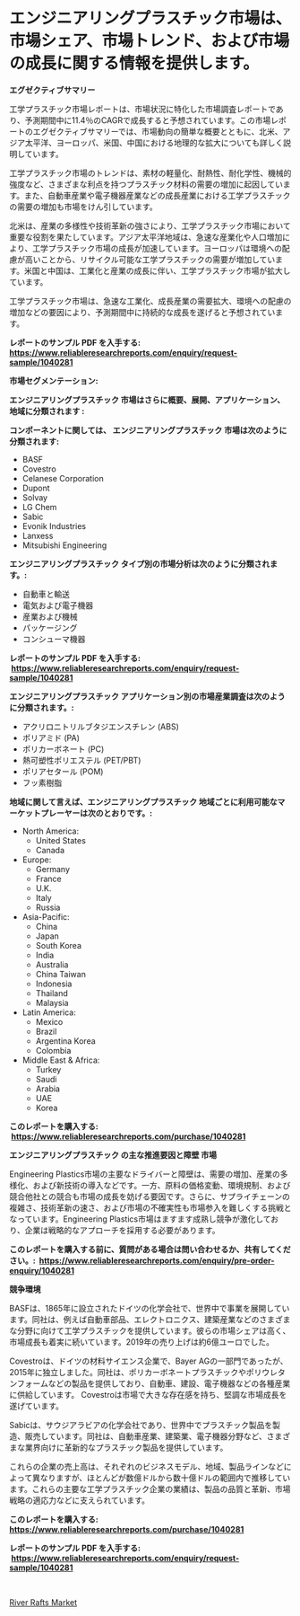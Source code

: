 <p><h1>エンジニアリングプラスチック市場は、市場シェア、市場トレンド、および市場の成長に関する情報を提供します。</h1></p><p><strong>エグゼクティブサマリー</strong></p>
<p><p>工学プラスチック市場レポートは、市場状況に特化した市場調査レポートであり、予測期間中に11.4％のCAGRで成長すると予想されています。この市場レポートのエグゼクティブサマリーでは、市場動向の簡単な概要とともに、北米、アジア太平洋、ヨーロッパ、米国、中国における地理的な拡大についても詳しく説明しています。</p><p>工学プラスチック市場のトレンドは、素材の軽量化、耐熱性、耐化学性、機械的強度など、さまざまな利点を持つプラスチック材料の需要の増加に起因しています。また、自動車産業や電子機器産業などの成長産業における工学プラスチックの需要の増加も市場をけん引しています。</p><p>北米は、産業の多様性や技術革新の強さにより、工学プラスチック市場において重要な役割を果たしています。アジア太平洋地域は、急速な産業化や人口増加により、工学プラスチック市場の成長が加速しています。ヨーロッパは環境への配慮が高いことから、リサイクル可能な工学プラスチックの需要が増加しています。米国と中国は、工業化と産業の成長に伴い、工学プラスチック市場が拡大しています。</p><p>工学プラスチック市場は、急速な工業化、成長産業の需要拡大、環境への配慮の増加などの要因により、予測期間中に持続的な成長を遂げると予想されています。</p></p>
<p><strong>レポートのサンプル PDF を入手する: <a href="https://www.reliableresearchreports.com/enquiry/request-sample/1040281">https://www.reliableresearchreports.com/enquiry/request-sample/1040281</a></strong></p>
<p><strong>市場セグメンテーション:</strong></p>
<p><strong> エンジニアリングプラスチック 市場はさらに概要、展開、アプリケーション、地域に分類されます :</strong></p>
<p><strong>コンポーネントに関しては、 エンジニアリングプラスチック 市場は次のように分類されます: &nbsp;</strong></p>
<p><ul><li>BASF</li><li>Covestro</li><li>Celanese Corporation</li><li>Dupont</li><li>Solvay</li><li>LG Chem</li><li>Sabic</li><li>Evonik Industries</li><li>Lanxess</li><li>Mitsubishi Engineering</li></ul></p>
<p><strong> エンジニアリングプラスチック タイプ別の市場分析は次のように分類されます。:</strong></p>
<p><ul><li>自動車と輸送</li><li>電気および電子機器</li><li>産業および機械</li><li>パッケージング</li><li>コンシューマ機器</li></ul></p>
<p><strong>レポートのサンプル PDF を入手する: &nbsp;<a href="https://www.reliableresearchreports.com/enquiry/request-sample/1040281">https://www.reliableresearchreports.com/enquiry/request-sample/1040281</a></strong></p>
<p><strong> エンジニアリングプラスチック アプリケーション別の市場産業調査は次のように分類されます。:</strong></p>
<p><ul><li>アクリロニトリルブタジエンスチレン (ABS)</li><li>ポリアミド (PA)</li><li>ポリカーボネート (PC)</li><li>熱可塑性ポリエステル (PET/PBT)</li><li>ポリアセタール (POM)</li><li>フッ素樹脂</li></ul></p>
<p><strong>地域に関して言えば、エンジニアリングプラスチック 地域ごとに利用可能なマーケットプレーヤーは次のとおりです。:</strong></p>
<p><ul>
    <li>
        North America:
        <ul>
            <li>United States</li>
            <li>Canada</li>
        </ul>
    </li>
    <li>
        Europe:
        <ul>
            <li>Germany</li>
            <li>France</li>
            <li>U.K.</li>
            <li>Italy</li>
            <li>Russia</li>
        </ul>
    </li>
    <li>
        Asia-Pacific:
        <ul>
            <li>China</li>
            <li>Japan</li>
            <li>South Korea</li>
            <li>India</li>
            <li>Australia</li>
            <li>China Taiwan</li>
            <li>Indonesia</li>
            <li>Thailand</li>
            <li>Malaysia</li>
        </ul>
    </li>
    <li>
        Latin America:
        <ul>
            <li>Mexico</li>
            <li>Brazil</li>
            <li>Argentina Korea</li>
            <li>Colombia</li>
        </ul>
    </li>
    <li>
        Middle East & Africa:
        <ul>
            <li>Turkey</li>
            <li>Saudi</li>
            <li>Arabia</li>
            <li>UAE</li>
            <li>Korea</li>
        </ul>
    </li>
    </ul></p>
<p><strong>このレポートを購入する: &nbsp;<a href="https://www.reliableresearchreports.com/purchase/1040281">https://www.reliableresearchreports.com/purchase/1040281</a></strong></p>
<p><strong>エンジニアリングプラスチック の主な推進要因と障壁 市場</strong></p>
<p><p>Engineering Plastics市場の主要なドライバーと障壁は、需要の増加、産業の多様化、および新技術の導入などです。一方、原料の価格変動、環境規制、および競合他社との競合も市場の成長を妨げる要因です。さらに、サプライチェーンの複雑さ、技術革新の速さ、および市場の不確実性も市場参入を難しくする挑戦となっています。Engineering Plastics市場はますます成熟し競争が激化しており、企業は戦略的なアプローチを採用する必要があります。</p></p>
<p><strong>このレポートを購入する前に、質問がある場合は問い合わせるか、共有してください。:&nbsp; <a href="https://www.reliableresearchreports.com/enquiry/pre-order-enquiry/1040281">https://www.reliableresearchreports.com/enquiry/pre-order-enquiry/1040281</a></strong></p>
<p><strong>競争環境</strong></p>
<p><p>BASFは、1865年に設立されたドイツの化学会社で、世界中で事業を展開しています。同社は、例えば自動車部品、エレクトロニクス、建築産業などのさまざまな分野に向けて工学プラスチックを提供しています。彼らの市場シェアは高く、市場成長も着実に続いています。2019年の売り上げは約6億ユーロでした。</p><p>Covestroは、ドイツの材料サイエンス企業で、Bayer AGの一部門であったが、2015年に独立しました。同社は、ポリカーボネートプラスチックやポリウレタンフォームなどの製品を提供しており、自動車、建設、電子機器などの各種産業に供給しています。 Covestroは市場で大きな存在感を持ち、堅調な市場成長を遂げています。</p><p>Sabicは、サウジアラビアの化学会社であり、世界中でプラスチック製品を製造、販売しています。同社は、自動車産業、建築業、電子機器分野など、さまざまな業界向けに革新的なプラスチック製品を提供しています。</p><p>これらの企業の売上高は、それぞれのビジネスモデル、地域、製品ラインなどによって異なりますが、ほとんどが数億ドルから数十億ドルの範囲内で推移しています。これらの主要な工学プラスチック企業の業績は、製品の品質と革新、市場戦略の適応力などに支えられています。</p></p>
<p><strong>このレポートを購入する: &nbsp; <a href="https://www.reliableresearchreports.com/purchase/1040281">https://www.reliableresearchreports.com/purchase/1040281</a></strong></p>
<p><strong>レポートのサンプル PDF を入手する: &nbsp;<a href="https://www.reliableresearchreports.com/enquiry/request-sample/1040281">https://www.reliableresearchreports.com/enquiry/request-sample/1040281</a></strong><strong></strong></p>
<p>&nbsp;</p>
<p><p><a href="https://github.com/Glendatilghmankmgz0rbhwpy/Market-Research-Report-List-1/blob/main/river-rafts-market.md">River Rafts Market</a></p></p>